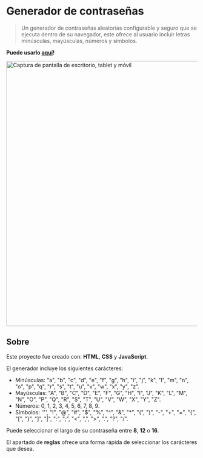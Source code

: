 # Generador de contraseñas

> Un generador de contraseñas aleatorias configurable y seguro que se ejecuta dentro de su navegador, este ofrece al usuario incluir letras minúsculas, mayúsculas, números y símbolos. 

**Puede usarlo [aquí](https://pyrolay.github.io/proyecto-generador-de-claves/)!** 

<img src="https://i.imgur.com/tolcstW.jpeg" alt="Captura de pantalla de escritorio, tablet y móvil" width="700"/>

## Sobre 

Este proyecto fue creado con: **HTML**, **CSS** y **JavaScript**.

El generador incluye los siguientes carácteres: 

- Minúsculas: "a", "b", "c", "d", "e", "f", "g", "h", "i", "j", "k", "l", "m", "n", "o", "p", "q", "r", "s", "t", "u", "v", "w", "x", "y", "z". 
- Mayúsculas: "A", "B", "C", "D", "E", "F", "G", "H", "I", "J", "K", "L", "M", "N", "O", "P", "Q", "R", "S", "T", "U", "V", "W", "X", "Y", "Z". 
- Números: 0, 1, 2, 3, 4, 5, 6, 7, 8, 9. 
- Símbolos: '"', "!", "@", "#", "$", "%", "^", "&", "*", "(", ")", "-", "+", "=", "{", "[", "}", "]", "|", ":", ";", "<", ",", ">", ".", "?", "/". 

Puede seleccionar el largo de su contraseña entre **8**, **12** o **16**. 

El apartado de **reglas** ofrece una forma rápida de seleccionar los carácteres que desea.
